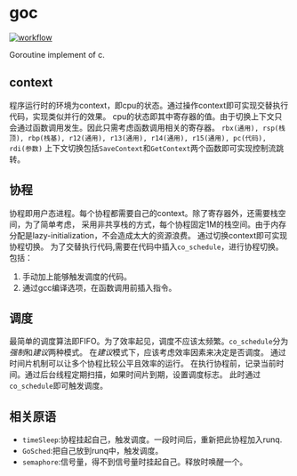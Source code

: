# goc  
[![workflow](https://github.com/jingyugao/tco/workflows/C/C++%20CI/badge.svg)]( https://github.com/jingyugao/tco/workflows/C/C++%20CI/badge.svg)

Goroutine implement of c.

## context
程序运行时的环境为context，即cpu的状态。通过操作context即可实现交替执行代码，实现类似并行的效果。
cpu的状态即其中寄存器的值。由于切换上下文只会通过函数调用发生。因此只需考虑函数调用相关的寄存器。
`rbx(通用), rsp(栈顶), rbp(栈基), r12(通用), r13(通用), r14(通用), r15(通用), pc(代码), rdi(参数)`
上下文切换包括`SaveContext`和`GetContext`两个函数即可实现控制流跳转。

## 协程
协程即用户态进程。每个协程都需要自己的context。除了寄存器外，还需要栈空间，为了简单考虑，
采用非共享栈的方式，每个协程固定1M的栈空间。由于内存分配是lazy-initialization，不会造成太大的资源浪费。 
通过切换context即可实现协程切换。
为了交替执行代码,需要在代码中插入`co_schedule`，进行协程切换。包括：
1. 手动加上能够触发调度的代码。
2. 通过gcc编译选项，在函数调用前插入指令。

## 调度
最简单的调度算法即FIFO。为了效率起见，调度不应该太频繁。`co_schedule`分为*强制*和*建议*两种模式。
在*建议*模式下，应该考虑效率因素来决定是否调度。
通过时间片机制可以让多个协程比较公平且效率的运行。
在执行协程前，记录当前时间。通过后台线程定期扫描，如果时间片到期，设置调度标志。
此时通过`co_schedule`即可触发调度。

## 相关原语
- `timeSleep`:协程挂起自己，触发调度。一段时间后，重新把此协程加入runq.
- `GoSched`:把自己放到runq中，触发调度。
- `semaphore`:信号量，得不到信号量时挂起自己。释放时唤醒一个。





